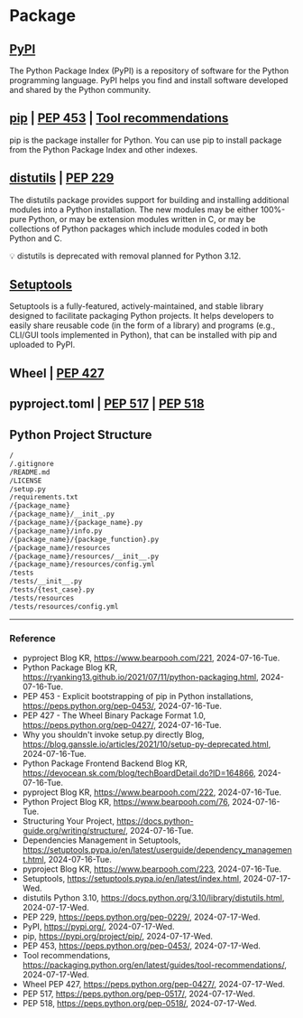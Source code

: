 # Package

## [PyPI](https://pypi.org/)

The Python Package Index (PyPI) is a repository of software for the Python programming language. PyPI helps you find and install software developed and shared by the Python community.

## [pip](https://pypi.org/project/pip/) | [PEP 453](https://peps.python.org/pep-0453/) | [Tool recommendations](https://packaging.python.org/en/latest/guides/tool-recommendations/)

pip is the package installer for Python. You can use pip to install package from the Python Package Index and other indexes.

## [distutils](https://docs.python.org/3.10/library/distutils.html) | [PEP 229](https://peps.python.org/pep-0229/)

The distutils package provides support for building and installing additional modules into a Python installation. The new modules may be either 100%-pure Python, or may be extension modules written in C, or may be collections of Python packages which include modules coded in both Python and C.

:bulb: distutils is deprecated with removal planned for Python 3.12. 

## [Setuptools](https://setuptools.pypa.io/en/latest/index.html)

Setuptools is a fully-featured, actively-maintained, and stable library designed to facilitate packaging Python projects. It helps developers to easily share reusable code (in the form of a library) and programs (e.g., CLI/GUI tools implemented in Python), that can be installed with pip and uploaded to PyPI.

## Wheel | [PEP 427](https://peps.python.org/pep-0427/)

## pyproject.toml | [PEP 517](https://peps.python.org/pep-0427/) | [PEP 518](https://peps.python.org/pep-0518/)

## Python Project Structure

```Bash
/
/.gitignore
/README.md
/LICENSE
/setup.py
/requirements.txt
/{package_name}
/{package_name}/__init_.py
/{package_name}/{package_name}.py
/{package_name}/info.py
/{package_name}/{package_function}.py
/{package_name}/resources
/{package_name}/resources/__init__.py
/{package_name}/resources/config.yml
/tests
/tests/__init__.py
/tests/{test_case}.py
/tests/resources
/tests/resources/config.yml
```

---

### Reference
- pyproject Blog KR, https://www.bearpooh.com/221, 2024-07-16-Tue.
- Python Package Blog KR, https://ryanking13.github.io/2021/07/11/python-packaging.html, 2024-07-16-Tue.
- PEP 453 - Explicit bootstrapping of pip in Python installations, https://peps.python.org/pep-0453/, 2024-07-16-Tue.
- PEP 427 - The Wheel Binary Package Format 1.0, https://peps.python.org/pep-0427/, 2024-07-16-Tue.
- Why you shouldn't invoke setup.py directly Blog, https://blog.ganssle.io/articles/2021/10/setup-py-deprecated.html, 2024-07-16-Tue.
- Python Package Frontend Backend Blog KR, https://devocean.sk.com/blog/techBoardDetail.do?ID=164866, 2024-07-16-Tue.
- pyproject Blog KR, https://www.bearpooh.com/222, 2024-07-16-Tue.
- Python Project Blog KR, https://www.bearpooh.com/76, 2024-07-16-Tue.
- Structuring Your Project, https://docs.python-guide.org/writing/structure/, 2024-07-16-Tue.
- Dependencies Management in Setuptools, https://setuptools.pypa.io/en/latest/userguide/dependency_management.html, 2024-07-16-Tue.
- pyproject Blog KR, https://www.bearpooh.com/223, 2024-07-16-Tue.
- Setuptools, https://setuptools.pypa.io/en/latest/index.html, 2024-07-17-Wed.
- distutils Python 3.10, https://docs.python.org/3.10/library/distutils.html, 2024-07-17-Wed.
- PEP 229, https://peps.python.org/pep-0229/, 2024-07-17-Wed.
- PyPI, https://pypi.org/, 2024-07-17-Wed.
- pip, https://pypi.org/project/pip/, 2024-07-17-Wed.
- PEP 453, https://peps.python.org/pep-0453/, 2024-07-17-Wed.
- Tool recommendations, https://packaging.python.org/en/latest/guides/tool-recommendations/, 2024-07-17-Wed.
- Wheel PEP 427, https://peps.python.org/pep-0427/, 2024-07-17-Wed.
- PEP 517, https://peps.python.org/pep-0517/, 2024-07-17-Wed.
- PEP 518, https://peps.python.org/pep-0518/, 2024-07-17-Wed.
